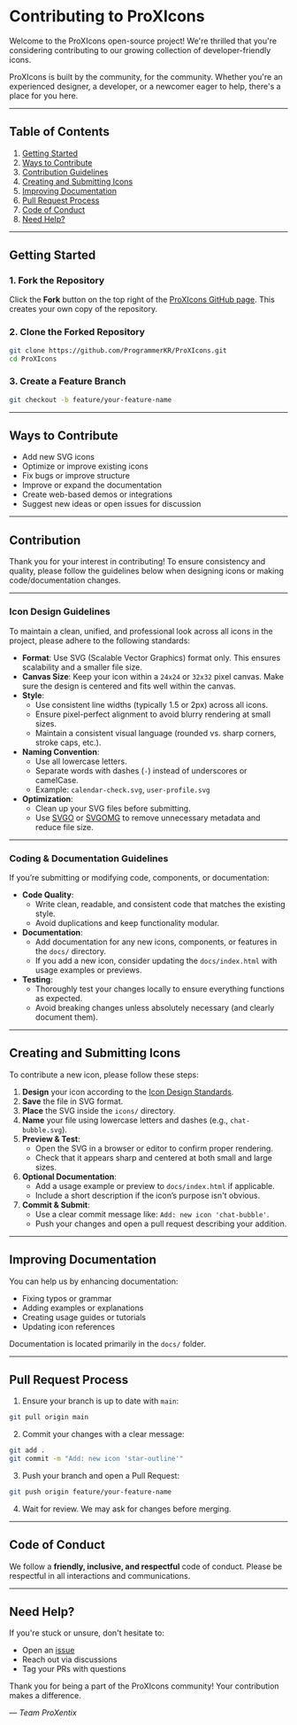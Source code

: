 # Contributing to ProXIcons

Welcome to the ProXIcons open-source project! We're thrilled that you're considering contributing to our growing collection of developer-friendly icons.

ProXIcons is built by the community, for the community. Whether you're an experienced designer, a developer, or a newcomer eager to help, there's a place for you here.

---

## Table of Contents

1. [Getting Started](#getting-started)
2. [Ways to Contribute](#ways-to-contribute)
3. [Contribution Guidelines](#contribution-guidelines)
4. [Creating and Submitting Icons](#creating-and-submitting-icons)
5. [Improving Documentation](#improving-documentation)
6. [Pull Request Process](#pull-request-process)
7. [Code of Conduct](#code-of-conduct)
8. [Need Help?](#need-help)

---

## Getting Started

### 1. Fork the Repository
Click the **Fork** button on the top right of the [ProXIcons GitHub page](https://github.com/ProgrammerKR/ProXIcons). This creates your own copy of the repository.

### 2. Clone the Forked Repository
```bash
git clone https://github.com/ProgrammerKR/ProXIcons.git
cd ProXIcons
```

### 3. Create a Feature Branch
```bash
git checkout -b feature/your-feature-name
```

---

## Ways to Contribute

- Add new SVG icons
- Optimize or improve existing icons
- Fix bugs or improve structure
- Improve or expand the documentation
- Create web-based demos or integrations
- Suggest new ideas or open issues for discussion

---

## Contribution

Thank you for your interest in contributing! To ensure consistency and quality, please follow the guidelines below when designing icons or making code/documentation changes.

---

### Icon Design Guidelines

To maintain a clean, unified, and professional look across all icons in the project, please adhere to the following standards:

- **Format**: Use SVG (Scalable Vector Graphics) format only. This ensures scalability and a smaller file size.
- **Canvas Size**: Keep your icon within a `24x24` or `32x32` pixel canvas. Make sure the design is centered and fits well within the canvas.
- **Style**:
  - Use consistent line widths (typically 1.5 or 2px) across all icons.
  - Ensure pixel-perfect alignment to avoid blurry rendering at small sizes.
  - Maintain a consistent visual language (rounded vs. sharp corners, stroke caps, etc.).
- **Naming Convention**:
  - Use all lowercase letters.
  - Separate words with dashes (`-`) instead of underscores or camelCase.
  - Example: `calendar-check.svg`, `user-profile.svg`
- **Optimization**:
  - Clean up your SVG files before submitting.
  - Use [SVGO](https://github.com/svg/svgo) or [SVGOMG](https://jakearchibald.github.io/svgomg/) to remove unnecessary metadata and reduce file size.

---

### Coding & Documentation Guidelines

If you’re submitting or modifying code, components, or documentation:

- **Code Quality**:
  - Write clean, readable, and consistent code that matches the existing style.
  - Avoid duplications and keep functionality modular.
- **Documentation**:
  - Add documentation for any new icons, components, or features in the `docs/` directory.
  - If you add a new icon, consider updating the `docs/index.html` with usage examples or previews.
- **Testing**:
  - Thoroughly test your changes locally to ensure everything functions as expected.
  - Avoid breaking changes unless absolutely necessary (and clearly document them).

---

## Creating and Submitting Icons

To contribute a new icon, please follow these steps:

1. **Design** your icon according to the [Icon Design Standards](#icon-design-standards).
2. **Save** the file in SVG format.
3. **Place** the SVG inside the `icons/` directory.
4. **Name** your file using lowercase letters and dashes (e.g., `chat-bubble.svg`).
5. **Preview & Test**:
   - Open the SVG in a browser or editor to confirm proper rendering.
   - Check that it appears sharp and centered at both small and large sizes.
6. **Optional Documentation**:
   - Add a usage example or preview to `docs/index.html` if applicable.
   - Include a short description if the icon’s purpose isn't obvious.
7. **Commit & Submit**:
   - Use a clear commit message like: `Add: new icon 'chat-bubble'`.
   - Push your changes and open a pull request describing your addition.
     
---

## Improving Documentation

You can help us by enhancing documentation:
- Fixing typos or grammar
- Adding examples or explanations
- Creating usage guides or tutorials
- Updating icon references

Documentation is located primarily in the `docs/` folder.

---

## Pull Request Process

1. Ensure your branch is up to date with `main`:
```bash
git pull origin main
```

2. Commit your changes with a clear message:
```bash
git add .
git commit -m "Add: new icon 'star-outline'"
```

3. Push your branch and open a Pull Request:
```bash
git push origin feature/your-feature-name
```

4. Wait for review. We may ask for changes before merging.

---

## Code of Conduct

We follow a **friendly, inclusive, and respectful** code of conduct.
Please be respectful in all interactions and communications.

---

## Need Help?

If you're stuck or unsure, don't hesitate to:
- Open an [issue](https://github.com/ProgrammerKR/ProXIcons/issues)
- Reach out via discussions
- Tag your PRs with questions

Thank you for being a part of the ProXIcons community! Your contribution makes a difference.

— *Team ProXentix*
